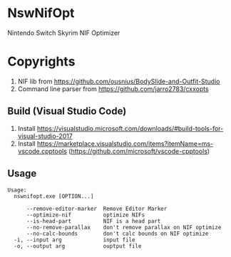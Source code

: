 # NswNifOpt

Nintendo Switch Skyrim NIF Optimizer

# Copyrights

1. NIF lib from https://github.com/ousnius/BodySlide-and-Outfit-Studio
2. Command line parser from https://github.com/jarro2783/cxxopts

## Build (Visual Studio Code)

1. Install https://visualstudio.microsoft.com/downloads/#build-tools-for-visual-studio-2017
2. Install https://marketplace.visualstudio.com/items?itemName=ms-vscode.cpptools (https://github.com/microsoft/vscode-cpptools)

## Usage

```
Usage:
  nswnifopt.exe [OPTION...]

      --remove-editor-marker  Remove Editor Marker
      --optimize-nif          optimize NIFs
      --is-head-part          NIF is a head part
      --no-remove-parallax    don't remove parallax on NIF optimize
      --no-calc-bounds        don't calc bounds on NIF optimize
  -i, --input arg             input file
  -o, --output arg            ouptput file
```